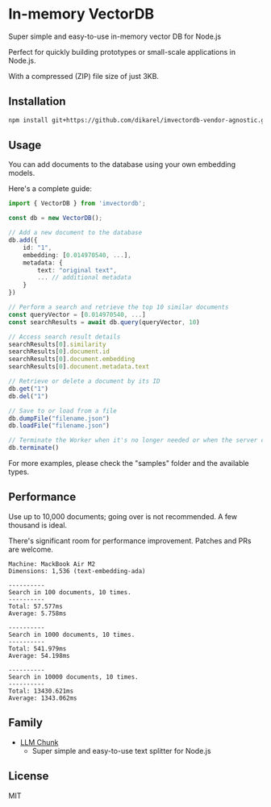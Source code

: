 # In-memory VectorDB

Super simple and easy-to-use in-memory vector DB for Node.js

Perfect for quickly building prototypes or small-scale applications in Node.js.

With a compressed (ZIP) file size of just 3KB.

## Installation

```sh
npm install git+https://github.com/dikarel/imvectordb-vendor-agnostic.git
```

## Usage

You can add documents to the database using your own embedding models.

Here's a complete guide:

```typescript
import { VectorDB } from 'imvectordb';

const db = new VectorDB();

// Add a new document to the database
db.add({
    id: "1",
    embedding: [0.014970540, ...],
    metadata: {
        text: "original text",
        ... // additional metadata
    }
})

// Perform a search and retrieve the top 10 similar documents
const queryVector = [0.014970540, ...]
const searchResults = await db.query(queryVector, 10)

// Access search result details
searchResults[0].similarity
searchResults[0].document.id
searchResults[0].document.embedding
searchResults[0].document.metadata.text

// Retrieve or delete a document by its ID
db.get("1")
db.del("1")

// Save to or load from a file
db.dumpFile("filename.json")
db.loadFile("filename.json")

// Terminate the Worker when it's no longer needed or when the server closes
db.terminate()
```

For more examples, please check the "samples" folder and the available types.

## Performance

Use up to 10,000 documents; going over is not recommended. A few thousand is ideal.

There's significant room for performance improvement. Patches and PRs are welcome.

```
Machine: MackBook Air M2
Dimensions: 1,536 (text-embedding-ada)

----------
Search in 100 documents, 10 times.
----------
Total: 57.577ms
Average: 5.758ms

----------
Search in 1000 documents, 10 times.
----------
Total: 541.979ms
Average: 54.198ms

----------
Search in 10000 documents, 10 times.
----------
Total: 13430.621ms
Average: 1343.062ms
```

## Family

- [LLM Chunk](https://github.com/golbin/llm-chunk)
  - Super simple and easy-to-use text splitter for Node.js

## License

MIT
